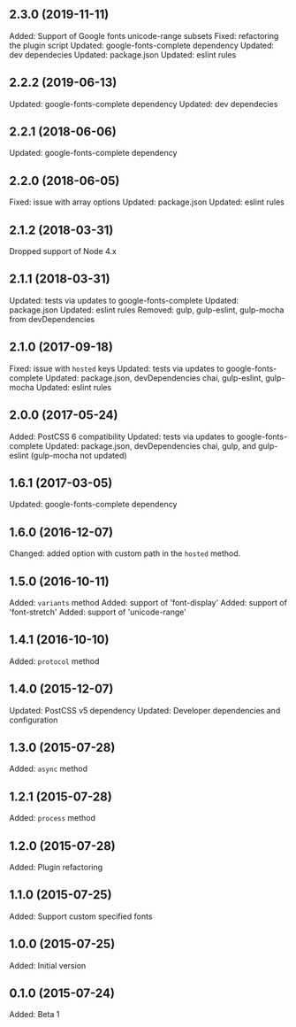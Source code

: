## 2.3.0 (2019-11-11)

Added: Support of Google fonts unicode-range subsets
Fixed: refactoring the plugin script
Updated: google-fonts-complete dependency
Updated: dev dependecies
Updated: package.json
Updated: eslint rules


## 2.2.2 (2019-06-13)

Updated: google-fonts-complete dependency
Updated: dev dependecies

## 2.2.1 (2018-06-06)

Updated: google-fonts-complete dependency

## 2.2.0 (2018-06-05)

Fixed: issue with array options
Updated: package.json
Updated: eslint rules

## 2.1.2 (2018-03-31)

Dropped support of Node 4.x

## 2.1.1 (2018-03-31)

Updated: tests via updates to google-fonts-complete
Updated: package.json
Updated: eslint rules
Removed: gulp, gulp-eslint, gulp-mocha from devDependencies

## 2.1.0 (2017-09-18)

Fixed: issue with `hosted` keys
Updated: tests via updates to google-fonts-complete
Updated: package.json, devDependencies chai, gulp-eslint, gulp-mocha
Updated: eslint rules

## 2.0.0 (2017-05-24)

Added: PostCSS 6 compatibility
Updated: tests via updates to google-fonts-complete
Updated: package.json, devDependencies chai, gulp, and gulp-eslint
         (gulp-mocha not updated)

## 1.6.1 (2017-03-05)

Updated: google-fonts-complete dependency

## 1.6.0 (2016-12-07)

Changed: added option with custom path in the `hosted` method.

## 1.5.0 (2016-10-11)

Added: `variants` method
Added: support of 'font-display'
Added: support of 'font-stretch'
Added: support of 'unicode-range'

## 1.4.1 (2016-10-10)

Added: `protocol` method

## 1.4.0 (2015-12-07)

Updated: PostCSS v5 dependency
Updated: Developer dependencies and configuration

## 1.3.0 (2015-07-28)

Added: `async` method

## 1.2.1 (2015-07-28)

Added: `process` method

## 1.2.0 (2015-07-28)

Added: Plugin refactoring

## 1.1.0 (2015-07-25)

Added: Support custom specified fonts

## 1.0.0 (2015-07-25)

Added: Initial version

## 0.1.0 (2015-07-24)

Added: Beta 1
